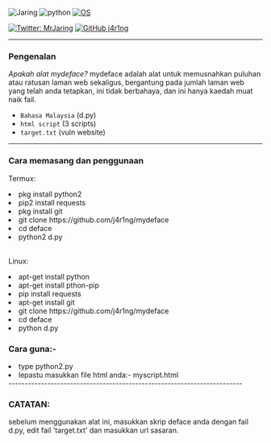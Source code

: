 ![Jaring](https://armano.vn/images/mydeface.jpg)
![python](https://img.shields.io/badge/made%20with-python-blue.svg)
[![OS](https://img.shields.io/badge/Tested%20On-Linux%20%7C%20Android-yellowgreen.svg)](https://termux.com/)
</center>
<p>

<p align="center">

[![Twitter: MrJaring](https://img.shields.io/twitter/follow/MrJaring?style=social)](https://twitter.com/MrJaring)
[![GitHub j4r1ng](https://img.shields.io/github/followers/j4r1ng?label=follow&style=social)](https://github.com/j4r1ng)

------------------------------------------------------------------------

### Pengenalan
*Apakah alat mydeface?*
mydeface adalah alat untuk memusnahkan puluhan atau ratusan laman web sekaligus, 
bergantung pada jumlah laman web yang telah anda tetapkan, 
ini tidak berbahaya, dan ini hanya kaedah muat naik fail.

* `Bahasa Malaysia` (d.py)
* `html script` (3 scripts)
* `target.txt` (vuln website)

------------------------------------------------------------------------

### Cara memasang dan penggunaan

<p>Termux:</p>
<li>pkg install python2</li>
<li>pip2 install requests</li>
<li>pkg install git</li>
<li>git clone https://github.com/j4r1ng/mydeface</li>
<li>cd deface</li>
<li>python2 d.py</li>
<br>

<p>Linux:</p>
<li>apt-get install python</li>
<li>apt-get install pthon-pip</li>
<li>pip install requests</li>
<li>apt-get install git</li>
<li>git clone https://github.com/j4r1ng/mydeface</li>
<li>cd deface</li>
<li>python d.py</li>
<p>

### Cara guna:- 

<li>type python2.py</li>
<li>lepastu masukkan file html anda:- myscript.html</li>
------------------------------------------------------------------------

### CATATAN: 
sebelum menggunakan alat ini, masukkan skrip deface anda dengan fail d.py, 
edit fail 'target.txt' dan masukkan url sasaran.
